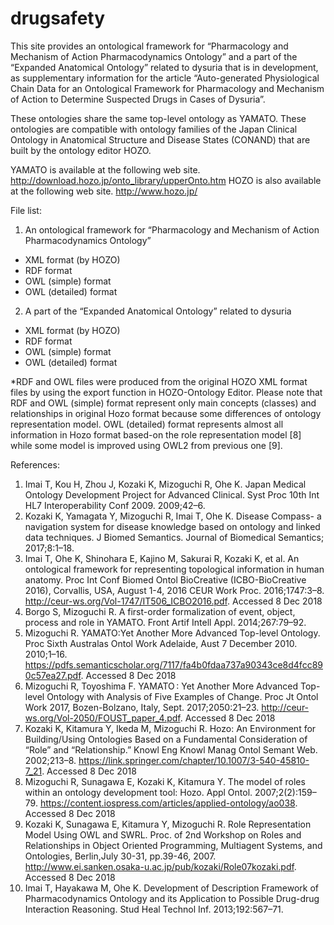 # drugsafety
  This site provides an ontological framework for “Pharmacology and Mechanism of Action Pharmacodynamics Ontology” and a part of the “Expanded Anatomical Ontology” related to dysuria that is in development, as supplementary information for the article “Auto-generated Physiological Chain Data for an Ontological Framework for Pharmacology and Mechanism of Action to Determine Suspected Drugs in Cases of Dysuria”.

 These ontologies share the same top-level ontology as YAMATO. These ontologies are compatible with ontology families of the Japan Clinical Ontology in Anatomical Structure and Disease States  (CONAND) that are built by the ontology editor HOZO.

 YAMATO is available at the following web site. 
	http://download.hozo.jp/onto_library/upperOnto.htm
 HOZO is also available at the following web site. 
	http://www.hozo.jp/
	

File list:

1. An ontological framework for “Pharmacology and Mechanism of Action Pharmacodynamics Ontology”
* XML format (by HOZO)
* RDF format
* OWL (simple) format
* OWL (detailed) format

2. A part of the “Expanded Anatomical Ontology” related to dysuria
* XML format (by HOZO)
* RDF format
* OWL (simple) format
* OWL (detailed) format

*RDF and OWL files were produced from the original HOZO XML format files by using the export function in HOZO-Ontology Editor. Please note that RDF and OWL (simple) format represent only main concepts (classes) and relationships in original Hozo format because some differences of ontology representation model. OWL (detailed) format represents almost all information in Hozo format based-on the role representation model [8] while some model is improved using OWL2 from previous one [9]. 



References:

1. Imai T, Kou H, Zhou J, Kozaki K, Mizoguchi R, Ohe K. Japan Medical Ontology Development Project for Advanced Clinical. Syst Proc 10th Int HL7 Interoperability Conf 2009. 2009;42–6.
2. Kozaki K, Yamagata Y, Mizoguchi R, Imai T, Ohe K. Disease Compass- a navigation system for disease knowledge based on ontology and linked data techniques. J Biomed Semantics. Journal of Biomedical Semantics; 2017;8:1–18. 
3. Imai T, Ohe K, Shinohara E, Kajino M, Sakurai R, Kozaki K, et al. An ontological framework for representing topological information in human anatomy. Proc Int Conf Biomed Ontol BioCreative (ICBO-BioCreative 2016), Corvallis, USA, August 1-4, 2016 CEUR Work Proc. 2016;1747:3–8.
http://ceur-ws.org/Vol-1747/IT506_ICBO2016.pdf. Accessed 8 Dec 2018
4. Borgo S, Mizoguchi R. A first-order formalization of event, object, process and role in YAMATO. Front Artif Intell Appl. 2014;267:79–92. 
5. Mizoguchi R. YAMATO:Yet Another More Advanced Top-level Ontology. Proc Sixth Australas Ontol Work Adelaide, Aust 7 December 2010. 2010;1–16. https://pdfs.semanticscholar.org/7117/fa4b0fdaa737a90343ce8d4fcc890c57ea27.pdf. Accessed 8 Dec 2018
6. Mizoguchi R, Toyoshima F. YAMATO : Yet Another More Advanced Top-level Ontology with Analysis of Five Examples of Change. Proc Jt Ontol Work 2017, Bozen-Bolzano, Italy, Sept. 2017;2050:21–23.
http://ceur-ws.org/Vol-2050/FOUST_paper_4.pdf. Accessed 8 Dec 2018
7. Kozaki K, Kitamura Y, Ikeda M, Mizoguchi R. Hozo: An Environment for Building/Using Ontologies Based on a Fundamental Consideration of “Role” and “Relationship.” Knowl Eng Knowl Manag Ontol Semant Web. 2002;213–8. https://link.springer.com/chapter/10.1007/3-540-45810-7_21. Accessed 8 Dec 2018
8. Mizoguchi R, Sunagawa E, Kozaki K, Kitamura Y. The model of roles within an ontology development tool: Hozo. Appl Ontol. 2007;2(2):159–79. https://content.iospress.com/articles/applied-ontology/ao038. Accessed 8 Dec 2018
9. Kozaki K, Sunagawa E, Kitamura Y, Mizoguchi R. Role Representation Model Using OWL and SWRL. Proc. of 2nd Workshop on Roles and Relationships in Object Oriented Programming, Multiagent Systems, and Ontologies, Berlin,July 30-31, pp.39-46, 2007. http://www.ei.sanken.osaka-u.ac.jp/pub/kozaki/Role07kozaki.pdf. Accessed 8 Dec 2018
10. Imai T, Hayakawa M, Ohe K. Development of Description Framework of Pharmacodynamics Ontology and its Application to Possible Drug-drug Interaction Reasoning. Stud Heal Technol Inf. 2013;192:567–71.
